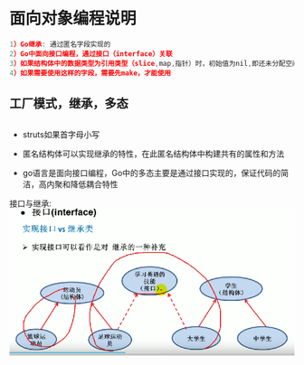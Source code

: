 # 面向对象编程说明

```js
1）Go继承: 通过匿名字段实现的
2）Go中面向接口编程，通过接口（interface）关联
3）如果结构体中的数据类型为引用类型（slice,map,指针）时，初始值为nil,即还未分配空间
4）如果需要使用这样的字段，需要先make，才能使用

```

## 工厂模式，继承，多态

```js


```

* struts如果首字母小写

* 匿名结构体可以实现继承的特性，在此匿名结构体中构建共有的属性和方法

* go语言是面向接口编程，Go中的多态主要是通过接口实现的，保证代码的简洁，高内聚和降低耦合特性

接口与继承:![ ](/Image/接口与继承01.png)
